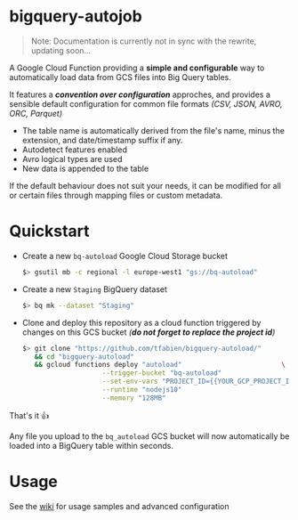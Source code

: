 # bigquery-autojob

> Note: Documentation is currently not in sync with the rewrite, updating soon...

A Google Cloud Function providing a **simple and configurable** way to automatically load data  from GCS files into Big Query tables.

It features a **_convention over configuration_** approches, and provides a sensible default configuration for common file formats _(CSV, JSON, AVRO, ORC, Parquet)_
* The table name is automatically derived from the file's name, minus the extension, and date/timestamp suffix if any.
* Autodetect features enabled
* Avro logical types are used
* New data is appended to the table

If the default behaviour does not suit your needs, it can be modified for all or certain files through mapping files or custom metadata.

# Quickstart

* Create a new `bq-autoload` Google Cloud Storage bucket
  ```bash
  $> gsutil mb -c regional -l europe-west1 "gs://bq-autoload"
  ```

* Create a new `Staging` BigQuery dataset
  ```bash
  $> bq mk --dataset "Staging"
  ```
 
* Clone and deploy this repository as a cloud function triggered by changes on this GCS bucket _(**do not forget to replace the project id**)_
  ```bash
  $> git clone "https://github.com/tfabien/bigquery-autoload/"              \
     && cd "bigquery-autoload"                                              \
     && gcloud functions deploy "autoload"                         \
                      --trigger-bucket "bq-autoload"                        \
                      --set-env-vars "PROJECT_ID={{YOUR_GCP_PROJECT_ID}}"   \
                      --runtime "nodejs10"                                  \
                      --memory "128MB"
  ```
  
That's it :+1:

Any file you upload to the `bq_autoload` GCS bucket will now automatically be loaded into a BigQuery table within seconds.
  
# Usage
See the [wiki](https://github.com/tfabien/bigquery-autoload/wiki) for usage samples and advanced configuration

